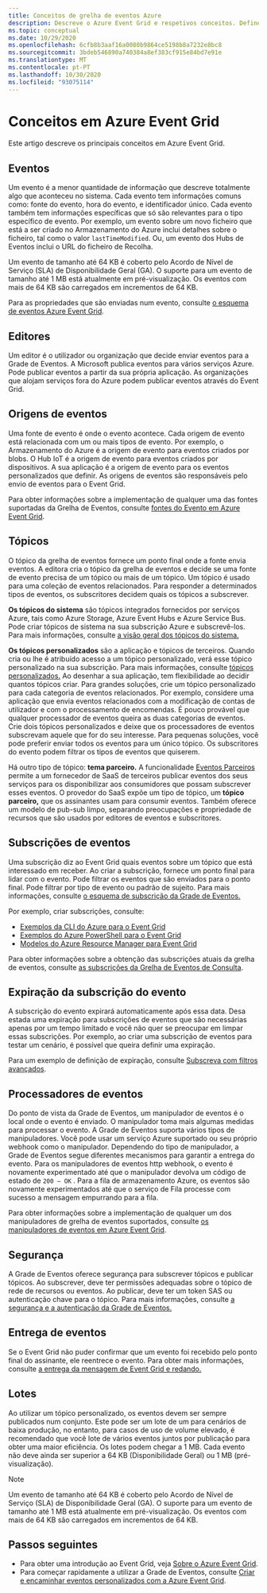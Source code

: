 ```yaml
---
title: Conceitos de grelha de eventos Azure
description: Descreve o Azure Event Grid e respetivos conceitos. Define vários componentes-chave da Grade de Eventos.
ms.topic: conceptual
ms.date: 10/29/2020
ms.openlocfilehash: 6cfb8b3aaf16a0080b9864ce5198b8a7232e8bc8
ms.sourcegitcommit: 3bdeb546890a740384a8ef383cf915e84bd7e91e
ms.translationtype: MT
ms.contentlocale: pt-PT
ms.lasthandoff: 10/30/2020
ms.locfileid: "93075114"
---
```

# <a name="concepts-in-azure-event-grid"></a>Conceitos em Azure Event Grid

Este artigo descreve os principais conceitos em Azure Event Grid.

## <a name="events"></a>Eventos

Um evento é a menor quantidade de informação que descreve totalmente algo que aconteceu no sistema. Cada evento tem informações comuns como: fonte do evento, hora do evento, e identificador único. Cada evento também tem informações específicas que só são relevantes para o tipo específico de evento. Por exemplo, um evento sobre um novo ficheiro que está a ser criado no Armazenamento do Azure inclui detalhes sobre o ficheiro, tal como o valor `lastTimeModified`. Ou, um evento dos Hubs de Eventos inclui o URL do ficheiro de Recolha. 

Um evento de tamanho até 64 KB é coberto pelo Acordo de Nível de Serviço (SLA) de Disponibilidade Geral (GA). O suporte para um evento de tamanho até 1 MB está atualmente em pré-visualização. Os eventos com mais de 64 KB são carregados em incrementos de 64 KB. 


Para as propriedades que são enviadas num evento, consulte [o esquema de eventos Azure Event Grid](event-schema.md).

## <a name="publishers"></a>Editores

Um editor é o utilizador ou organização que decide enviar eventos para a Grade de Eventos. A Microsoft publica eventos para vários serviços Azure. Pode publicar eventos a partir da sua própria aplicação. As organizações que alojam serviços fora do Azure podem publicar eventos através do Event Grid.

## <a name="event-sources"></a>Origens de eventos

Uma fonte de evento é onde o evento acontece. Cada origem de evento está relacionada com um ou mais tipos de evento. Por exemplo, o Armazenamento do Azure é a origem de evento para eventos criados por blobs. O Hub IoT é a origem de evento para eventos criados por dispositivos. A sua aplicação é a origem de evento para os eventos personalizados que definir. As origens de eventos são responsáveis pelo envio de eventos para o Event Grid.

Para obter informações sobre a implementação de qualquer uma das fontes suportadas da Grelha de Eventos, consulte [fontes do Evento em Azure Event Grid](overview.md#event-sources).

## <a name="topics"></a>Tópicos

O tópico da grelha de eventos fornece um ponto final onde a fonte envia eventos. A editora cria o tópico da grelha de eventos e decide se uma fonte de evento precisa de um tópico ou mais de um tópico. Um tópico é usado para uma coleção de eventos relacionados. Para responder a determinados tipos de eventos, os subscritores decidem quais os tópicos a subscrever.

**Os tópicos do sistema** são tópicos integrados fornecidos por serviços Azure, tais como Azure Storage, Azure Event Hubs e Azure Service Bus. Pode criar tópicos de sistema na sua subscrição Azure e subscrevê-los. Para mais informações, consulte [a visão geral dos tópicos do sistema.](system-topics.md) 

**Os tópicos personalizados** são a aplicação e tópicos de terceiros. Quando cria ou lhe é atribuído acesso a um tópico personalizado, verá esse tópico personalizado na sua subscrição. Para mais informações, consulte [tópicos personalizados.](custom-topics.md) Ao desenhar a sua aplicação, tem flexibilidade ao decidir quantos tópicos criar. Para grandes soluções, crie um tópico personalizado para cada categoria de eventos relacionados. Por exemplo, considere uma aplicação que envia eventos relacionados com a modificação de contas de utilizador e com o processamento de encomendas. É pouco provável que qualquer processador de eventos queira as duas categorias de eventos. Crie dois tópicos personalizados e deixe que os processadores de eventos subscrevam aquele que for do seu interesse. Para pequenas soluções, você pode preferir enviar todos os eventos para um único tópico. Os subscritores do evento podem filtrar os tipos de eventos que quiserem.

Há outro tipo de tópico: **tema parceiro.** A funcionalidade [Eventos Parceiros](partner-events-overview.md) permite a um fornecedor de SaaS de terceiros publicar eventos dos seus serviços para os disponibilizar aos consumidores que possam subscrever esses eventos. O provedor do SaaS expõe um tipo de tópico, um **tópico parceiro,** que os assinantes usam para consumir eventos. Também oferece um modelo de pub-sub limpo, separando preocupações e propriedade de recursos que são usados por editores de eventos e subscritores.

## <a name="event-subscriptions"></a>Subscrições de eventos

Uma subscrição diz ao Event Grid quais eventos sobre um tópico que está interessado em receber. Ao criar a subscrição, fornece um ponto final para lidar com o evento. Pode filtrar os eventos que são enviados para o ponto final. Pode filtrar por tipo de evento ou padrão de sujeito. Para mais informações, consulte [o esquema de subscrição da Grade de Eventos.](subscription-creation-schema.md)

Por exemplo, criar subscrições, consulte:

* [Exemplos da CLI do Azure para o Event Grid](cli-samples.md)
* [Exemplos do Azure PowerShell para o Event Grid](powershell-samples.md)
* [Modelos do Azure Resource Manager para Event Grid](template-samples.md)

Para obter informações sobre a obtenção das subscrições atuais da grelha de eventos, consulte [as subscrições da Grelha de Eventos de Consulta](query-event-subscriptions.md).

## <a name="event-subscription-expiration"></a>Expiração da subscrição do evento
A subscrição do evento expirará automaticamente após essa data. Desa estada uma expiração para subscrições de eventos que são necessárias apenas por um tempo limitado e você não quer se preocupar em limpar essas subscrições. Por exemplo, ao criar uma subscrição de eventos para testar um cenário, é possível que queira definir uma expiração. 

Para um exemplo de definição de expiração, consulte [Subscreva com filtros avançados](how-to-filter-events.md#subscribe-with-advanced-filters).

## <a name="event-handlers"></a>Processadores de eventos

Do ponto de vista da Grade de Eventos, um manipulador de eventos é o local onde o evento é enviado. O manipulador toma mais algumas medidas para processar o evento. A Grade de Eventos suporta vários tipos de manipuladores. Você pode usar um serviço Azure suportado ou seu próprio webhook como o manipulador. Dependendo do tipo de manipulador, a Grade de Eventos segue diferentes mecanismos para garantir a entrega do evento. Para os manipuladores de eventos http webhook, o evento é novamente experimentado até que o manipulador devolva um código de estado de `200 – OK` . Para a fila de armazenamento Azure, os eventos são novamente experimentados até que o serviço de Fila processe com sucesso a mensagem empurrando para a fila.

Para obter informações sobre a implementação de qualquer um dos manipuladores de grelha de eventos suportados, consulte [os manipuladores de eventos em Azure Event Grid](event-handlers.md).

## <a name="security"></a>Segurança

A Grade de Eventos oferece segurança para subscrever tópicos e publicar tópicos. Ao subscrever, deve ter permissões adequadas sobre o tópico de rede de recursos ou eventos. Ao publicar, deve ter um token SAS ou autenticação chave para o tópico. Para mais informações, consulte [a segurança e a autenticação da Grade de Eventos.](security-authentication.md)

## <a name="event-delivery"></a>Entrega de eventos

Se o Event Grid não puder confirmar que um evento foi recebido pelo ponto final do assinante, ele reentrece o evento. Para obter mais informações, consulte [a entrega da mensagem de Event Grid e redando.](delivery-and-retry.md)

## <a name="batching"></a>Lotes

Ao utilizar um tópico personalizado, os eventos devem ser sempre publicados num conjunto. Este pode ser um lote de um para cenários de baixa produção, no entanto, para casos de uso de volume elevado, é recomendado que você lote de vários eventos juntos por publicação para obter uma maior eficiência. Os lotes podem chegar a 1 MB. Cada evento não deve ainda ser superior a 64 KB (Disponibilidade Geral) ou 1 MB (pré-visualização).

> [!NOTE]
> Um evento de tamanho até 64 KB é coberto pelo Acordo de Nível de Serviço (SLA) de Disponibilidade Geral (GA). O suporte para um evento de tamanho até 1 MB está atualmente em pré-visualização. Os eventos com mais de 64 KB são carregados em incrementos de 64 KB. 

## <a name="next-steps"></a>Passos seguintes

* Para obter uma introdução ao Event Grid, veja [Sobre o Azure Event Grid](overview.md).
* Para começar rapidamente a utilizar a Grade de Eventos, consulte [Criar e encaminhar eventos personalizados com a Azure Event Grid](custom-event-quickstart.md).
